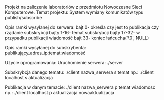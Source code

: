 Projekt na zaliczenie laboratoriów z przedmiotu Nowoczesne Sieci Komputerowe.
Temat projektu: System wymiany komunikatów typu publish/subscribe

Opis ramki wysyłanej do serwera:
bajt 0- określa czy jest to publikacja czy rządanie subskrybcji
bajty 1-16- temat subskrybcji
bajty 17-32- w przypadku publikacji wiadomość
bajt 33- koniec łańcucha('\0', NULL)

Opis ramki wysyłanej do subskrybenta:
publikujący_adres_ip:temat:wiadomość

Użycie oprogramowania:
Uruchomienie serwera:
./server

Subskrybcja danego tematu:
./client nazwa_serwera s temat
np.:
./client localhost s aktualizacja

Publikacja w danym temacie:
./client nazwa_serwera p temat wiadomosc
np.:
./client localhost p aktualizacja nowaaktualizacja
